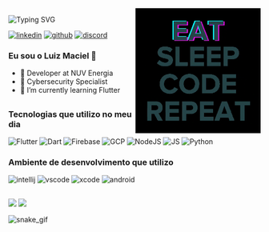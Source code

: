 <img src = "banner.gif" width = "250px" align="right"/>

![Typing SVG](https://readme-typing-svg.herokuapp.com/?color=FFFFFF&size=30&center=false&vCenter=true&width=530px&lines=Olá,+É+bom+ter+você+por+aqui!)

[![linkedin](https://img.shields.io/badge/LinkedIn-0077B5?style=for-the-badge&logo=linkedin&logoColor=white)](https://www.linkedin.com/in/luiz-claudio-maciel)
[![github](https://img.shields.io/badge/GitHub-100000?style=for-the-badge&logo=github&logoColor=white)](https://github.com/luizcmaciel)
[![discord](https://img.shields.io/badge/Discord-7289DA?style=for-the-badge&logo=discord&logoColor=white)](https://github.com/luizcmaciel)

### Eu sou o Luiz Maciel 👋 
- 🚀 Developer at NUV Energia
- 🚩 Cybersecurity Specialist
- 🌱 I’m currently learning Flutter
  
##

### Tecnologias que utilizo no meu dia

![Flutter](https://img.shields.io/badge/Flutter-%2302569B.svg?style=for-the-badge&logo=Flutter&logoColor=white)
![Dart](https://img.shields.io/badge/dart-%230175C2.svg?style=for-the-badge&logo=dart&logoColor=white)
![Firebase](https://img.shields.io/badge/firebase-%23039BE5.svg?style=for-the-badge&logo=firebase)
![GCP](https://img.shields.io/badge/Google_Cloud-4285F4?style=for-the-badge&logo=google-cloud&logoColor=white)
![NodeJS](https://img.shields.io/badge/Node.js-43853D?style=for-the-badge&logo=node.js&logoColor=white)
![JS](https://img.shields.io/badge/JavaScript-F7DF1E?style=for-the-badge&logo=javascript&logoColor=black)
![Python](https://img.shields.io/badge/Python-14354C?style=for-the-badge&logo=python&logoColor=white)

### Ambiente de desenvolvimento que utilizo

![intellij](https://img.shields.io/badge/IntelliJ_IDEA-000000.svg?style=for-the-badge&logo=intellij-idea&logoColor=white)
![vscode](https://img.shields.io/badge/Visual_Studio_Code-0078D4?style=for-the-badge&logo=visual%20studio%20code&logoColor=white)
![xcode](https://img.shields.io/badge/Xcode-007ACC?style=for-the-badge&logo=Xcode&logoColor=white)
![android](https://img.shields.io/badge/Android_Studio-3DDC84?style=for-the-badge&logo=android-studio&logoColor=white)

##

<div align="left">
  <img width="49.75%" src="https://github-readme-stats.vercel.app/api?username=luizcmaciel&theme=merko&count_private=true&hide_border=true">
  <img width="49.75%" src="https://github-readme-stats.vercel.app/api/top-langs/?username=luizcmaciel&theme=merko&count_private=true&hide_border=true&layout=compact">
</div>

![snake_gif](https://github.com/luizcmaciel/luizcmaciel/blob/output/github-contributor-grid-snake.svg)
